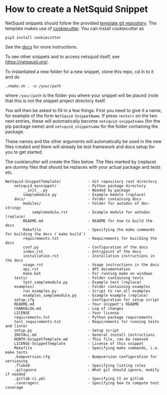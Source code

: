 How to create a NetSquid Snippet
================================

NetSquid snippets should follow the provided [template git repository](https://github.com/SoftwareQuTech/NetSquid-SnippetTemplate).
The template makes use of [cookiecutter](https://cookiecutter.readthedocs.io/en/latest/index.html).
You can install cookiecutter as
```shell
pip3 install cookiecutter
```
See the [docs](https://cookiecutter.readthedocs.io/en/latest/installation.html) for more instructions.

To see other snippets and to access netsquid itself, see https://netsquid.org/.

To instantiated a new folder for a new snippet, clone this repo, cd in to it and do

```shell
./make.sh . -o /your/path
```

where `/your/path` is the folder you where your snippet will be placed (note that this is not the snippet project directory itself.

You will then be asked to fill in a few things.
First you need to give it a name, for example of the form `NetSquid-SnippetName`.
If press `<enter>` on the two next entries, these will automatically become `netsquid-snippetname` (for the pip package name) and `netsquid_snippetname` for the folder containing the package.

These names and the other arguments will automatically be used in the new files created and there will already be test framework and docs setup for you to get started.

The cookiecutter will create the files below.
The files marked by (replace) are dummy files that should be replaces with your actual package and tests etc.

```
NetSquid-SnippetTemplate/            - Git repository root directory
    netsquid_mysnippet/              - Python package directory
        __init__.py                  - Needed by package
        samplemodule.py              - Example module (replace)
    docs/                            - Folder containing docs
        modules/                     - Folder for autodoc of doc-strings
            samplemodule.rst         - Example module for autodoc (replace)
        README.md                    - README for how to build the docs
        Makefile                     - Specifying the make commands for building the docs (`make build`)
        requirements.txt             - Requirements for building the docs
        conf.py                      - Configuration of the docs
        index.rst                    - Entrypoint of the docs
        installation.rst             - Installation instructions in the docs
        usage.rst                    - Usage instructions in the docs
        api.rst                      - API documentation
        make.bat                     - For running make on windows
    tests/                           - Folder containing tests
        test_samplemodule.py         - Example test (replace)
    examples/                        - Folder containing examples
        run_examples.py              - Script to run all examples
        examples_samplemodule.py     - Example example (replace)
    setup.cfg                        - Configuration for setup script
    README.md                        - Your snippet's README
    CHANGELOG.md                     - Log of changes
    LICENSE                          - Your license
    requirements.txt                 - Python package requirements
    test_requirements.txt            - Requirements for running tests and linter
    setup.py                         - Setup script
    INSTALL.md                       - General install instructions
    HOWTO-SnippetTemplate.md         - This file, can be removed
    LICENSE-SnippetTemplate          - License of this snippet
    Makefile                         - Specifying make commands, i.e. make tests
    .bumpversion.cfg                 - Bumpversion configuration for versioning
    .flake8                          - Specifying linting rules
    .gitignore                       - What git should ignore, modify if needed
    .gitlab-ci.yml                   - Specifying CI on gitlab
    .coveragerc                      - Specifying how to compute test coverage
```
